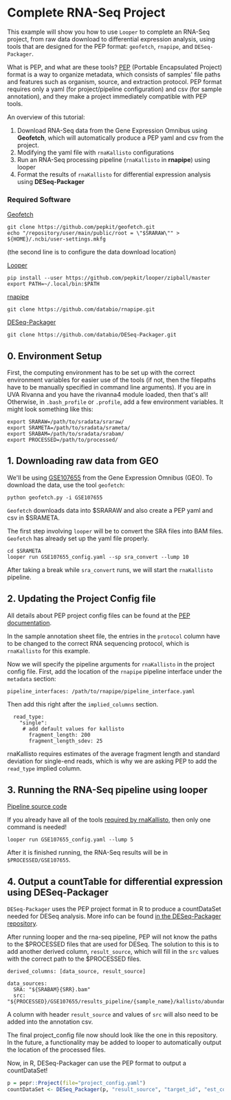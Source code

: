 # Complete RNA-Seq Project

This example will show you how to use `Looper` to complete an RNA-Seq project, from raw data download to differential expression analysis, using tools that are designed for the PEP format: `geofetch`, `rnapipe`, and `DESeq-Packager`.

What is PEP, and what are these tools? [PEP](https://pepkit.github.io) (Portable Encapsulated Project) format is a way to organize metadata, which consists of samples' file paths and features such as organism, source, and extraction protocol. PEP format requires only a yaml (for project/pipeline configuration) and csv (for sample annotation), and they make a project immediately compatible with PEP tools. 

An overview of this tutorial:
1. Download RNA-Seq data from the Gene Expression Omnibus using __Geofetch__, which will automatically produce a PEP yaml and csv from the project.
2. Modifying the yaml file with `rnaKallisto` configurations
3. Run an RNA-Seq processing pipeline (`rnaKallisto` in __rnapipe__) using looper
4. Format the results of `rnaKallisto` for differential expression analysis using __DESeq-Packager__

### Required Software

[Geofetch](https://github.com/pepkit/geofetch)
```
git clone https://github.com/pepkit/geofetch.git
echo "/repository/user/main/public/root = \"$SRARAW\"" > ${HOME}/.ncbi/user-settings.mkfg
```
(the second line is to configure the data download location)

[Looper](https://looper.readthedocs.io/en/latest/hello-world.html)
```
pip install --user https://github.com/pepkit/looper/zipball/master
export PATH=~/.local/bin:$PATH
```

[rnapipe](https://github.com/databio/rnapipe)
```
git clone https://github.com/databio/rnapipe.git
```

[DESeq-Packager](https://github.com/databio/deseq-packager)
```
git clone https://github.com/databio/DESeq-Packager.git
```

## 0. Environment Setup

First, the computing environment has to be set up with the correct environment variables for easier use of the tools (if not, then the filepaths have to be manually specified in command line arguments). If you are in UVA Rivanna and you have the rivanna4 module loaded, then that's all! Otherwise, in `.bash_profile` or `.profile`, add a few environment variables. It might look something like this:

```
export SRARAW=/path/to/sradata/sraraw/
export SRAMETA=/path/to/sradata/srameta/
export SRABAM=/path/to/sradata/srabam/
export PROCESSED=/path/to/processed/
```

## 1. Downloading raw data from GEO

We'll be using [GSE107655](https://www.ncbi.nlm.nih.gov/geo/query/acc.cgi?acc=GSE107655) from the Gene Expression Omnibus (GEO). To download the data, use the tool `geofetch`:
```
python geofetch.py -i GSE107655
```
`Geofetch` downloads data into $SRARAW and also create a PEP yaml and csv in $SRAMETA.

The first step involving `looper` will be to convert the SRA files into BAM files. `Geofetch` has already set up the yaml file properly.
```
cd $SRAMETA
looper run GSE107655_config.yaml --sp sra_convert --lump 10
```

After taking a break while `sra_convert` runs, we will start the `rnaKallisto` pipeline.

## 2. Updating the Project Config file

All details about PEP project config files can be found at the [PEP documentation](https://pepkit.github.io/docs/home).

In the sample annotation sheet file, the entries in the `protocol` column have to be changed to the correct RNA sequencing protocol, which is `rnaKallisto` for this example.

Now we will specify the pipeline arguments for `rnaKallisto` in the project config file. First, add the location of the `rnapipe` pipeline interface under the `metadata` section:
```
pipeline_interfaces: /path/to/rnapipe/pipeline_interface.yaml
```

Then add this right after the `implied_columns` section.
```
  read_type:
    "single":
     # add default values for kallisto
       fragment_length: 200
       fragment_length_sdev: 25
```
rnaKallisto requires estimates of the average fragment length and standard deviation for single-end reads, which is why we are asking PEP to add the `read_type` implied column.


## 3. Running the RNA-Seq pipeline using looper

[Pipeline source code](https://github.com/databio/rnapipe)

If you already have all of the tools [required by rnaKallisto](https://github.com/databio/rnapipe/blob/master/src/rnaKallisto.yaml), then only one command is needed!
```
looper run GSE107655_config.yaml --lump 5
```

After it is finished running, the RNA-Seq results will be in `$PROCESSED/GSE107655`.

## 4. Output a countTable for differential expression using DESeq-Packager

`DESeq-Packager` uses the PEP project format in R to produce a countDataSet needed for DESeq analysis. More info can be found [in the DESeq-Packager repository](https://github.com/databio/DESeq-Packager).

After running looper and the rna-seq pipeline, PEP will not know the paths to the $PROCESSED files that are used for DESeq. The solution to this is to add another derived column, `result_source`, which will fill in the `src` values with the correct path to the $PROCESSED files.
```
derived_columns: [data_source, result_source]

data_sources:
  SRA: "${SRABAM}{SRR}.bam"
  src: "${PROCESSED}/GSE107655/results_pipeline/{sample_name}/kallisto/abundance.tsv"
```
A column with header `result_source` and values of `src` will also need to be added into the annotation csv.

The final project_config file now should look like the one in this repository.
In the future, a functionality may be added to looper to automatically output the location of the processed files.

Now, in R, DESeq-Packager can use the PEP format to output a countDataSet!
```R
p = pepr::Project(file="project_config.yaml")
countDataSet <- DESeq_Packager(p, "result_source", "target_id", "est_counts")
```
